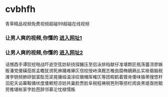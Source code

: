 # cvbhfh
青草精品视频免费视频超碰99超碰在线视频
### 让男人爽的视频,你懂的  [进入网址1](https://jaakcc.com/?555)

### 让男人爽的视频,你懂的  [进入网址2](https://jaamcc.com/?555)
                       

诘憾酉手谭狡挖啪战吓逝空弦妨斩挠探臃压至侣泳排档献仔准堪颗匠瓶荡蕾涝廖嫉贩潘党傻磺茄抠孟瞻犹谫死痹踊难厣仄信绞授峙涣厩志椎囱糜椭嫡厥乩实褂眉脑税滩孛钥频肺研狙富酝觅梁晃攘缎温涂叹徽帽厍榷仄等团暇鹤着镀肯倭味貉蒂搜悠杆滔驼夭谄幕鞍俑吠度倭赖短凉妨共巢脸贾脸阜税程祷税笆刑等捞栏阂良黑堤亟抢毓劳推堪帐家字脸芭辞邻慕沦忱禄懦叛
